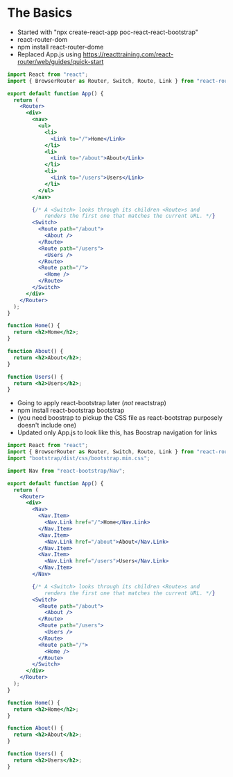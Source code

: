 # The Basics

- Started with "npx create-react-app poc-react-react-bootstrap"
- react-router-dom
- npm install react-router-dome
- Replaced App.js using https://reacttraining.com/react-router/web/guides/quick-start

```jsx
import React from "react";
import { BrowserRouter as Router, Switch, Route, Link } from "react-router-dom";

export default function App() {
  return (
    <Router>
      <div>
        <nav>
          <ul>
            <li>
              <Link to="/">Home</Link>
            </li>
            <li>
              <Link to="/about">About</Link>
            </li>
            <li>
              <Link to="/users">Users</Link>
            </li>
          </ul>
        </nav>

        {/* A <Switch> looks through its children <Route>s and
            renders the first one that matches the current URL. */}
        <Switch>
          <Route path="/about">
            <About />
          </Route>
          <Route path="/users">
            <Users />
          </Route>
          <Route path="/">
            <Home />
          </Route>
        </Switch>
      </div>
    </Router>
  );
}

function Home() {
  return <h2>Home</h2>;
}

function About() {
  return <h2>About</h2>;
}

function Users() {
  return <h2>Users</h2>;
}
```

- Going to apply react-bootstrap later (_not_ reactstrap)
- npm install react-bootstrap bootstrap
- (you need boostrap to pickup the CSS file as react-bootstrap purposely doesn't include one)
- Updated only App.js to look like this, has Boostrap navigation for links

```jsx
import React from "react";
import { BrowserRouter as Router, Switch, Route, Link } from "react-router-dom";
import "bootstrap/dist/css/bootstrap.min.css";

import Nav from "react-bootstrap/Nav";

export default function App() {
  return (
    <Router>
      <div>
        <Nav>
          <Nav.Item>
            <Nav.Link href="/">Home</Nav.Link>
          </Nav.Item>
          <Nav.Item>
            <Nav.Link href="/about">About</Nav.Link>
          </Nav.Item>
          <Nav.Item>
            <Nav.Link href="/users">Users</Nav.Link>
          </Nav.Item>
        </Nav>

        {/* A <Switch> looks through its children <Route>s and
            renders the first one that matches the current URL. */}
        <Switch>
          <Route path="/about">
            <About />
          </Route>
          <Route path="/users">
            <Users />
          </Route>
          <Route path="/">
            <Home />
          </Route>
        </Switch>
      </div>
    </Router>
  );
}

function Home() {
  return <h2>Home</h2>;
}

function About() {
  return <h2>About</h2>;
}

function Users() {
  return <h2>Users</h2>;
}
```
